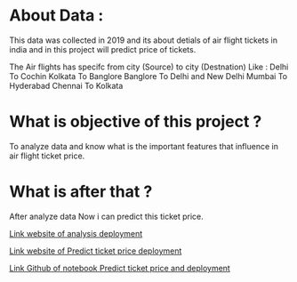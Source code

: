 # About Data :
This data was collected in 2019 and its about detials of air flight tickets in india and in this project will predict price of tickets.

The Air flights has specifc from city (Source) to city (Destnation) Like :
Delhi To Cochin
Kolkata To Banglore
Banglore To Delhi and New Delhi
Mumbai To Hyderabad
Chennai To Kolkata

# What is objective of this project ?
To analyze data and know what is the important features that influence in air flight ticket price.

# What is after that ?
After analyze data  Now i can predict this ticket price.

[Link website of  analysis deployment](https://air-flight-tickets.streamlit.app/)

[Link website of  Predict ticket price deployment](https://air-flight-tickets-predict.streamlit.app/)

[Link Github of notebook Predict ticket price and deployment](https://github.com/AhmedRamadan74/Air-Flight-Tickets-predict/tree/main)

